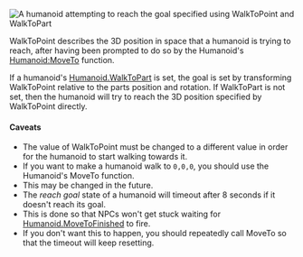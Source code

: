 ![A humanoid attempting to reach the goal specified using WalkToPoint and WalkToPart][1]

WalkToPoint describes the 3D position in space that a humanoid is trying
to reach, after having been prompted to do so by the Humanoid's
[Humanoid:MoveTo](https://create.roblox.com/docs/reference/engine/classes/Humanoid#MoveTo) function.

If a humanoid's [Humanoid.WalkToPart](https://create.roblox.com/docs/reference/engine/classes/Humanoid#WalkToPart) is set, the goal is set by
transforming WalkToPoint relative to the parts position and rotation. If
WalkToPart is not set, then the humanoid will try to reach the 3D position
specified by WalkToPoint directly.

#### Caveats

- The value of WalkToPoint must be changed to a different value in order
  for the humanoid to start walking towards it.
- If you want to make a humanoid walk to `0,0,0`, you should use the
  Humanoid's MoveTo function.
- This may be changed in the future.
- The _reach goal_ state of a humanoid will timeout after 8 seconds if it
  doesn't reach its goal.
- This is done so that NPCs won't get stuck waiting for
  [Humanoid.MoveToFinished](https://create.roblox.com/docs/reference/engine/classes/Humanoid#MoveToFinished) to fire.
- If you don't want this to happen, you should repeatedly call MoveTo so
  that the timeout will keep resetting.

[1]: https://prod.docsiteassets.roblox.com/assets/bltc76671f1665d7da0/WalkToPart.gif
